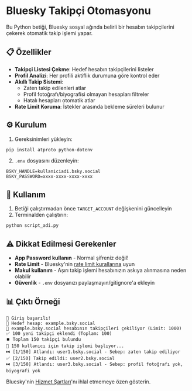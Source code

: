 # Bluesky Takipçi Otomasyonu

Bu Python betiği, Bluesky sosyal ağında belirli bir hesabın takipçilerini çekerek otomatik takip işlemi yapar.

## 📋 Özellikler

- **Takipçi Listesi Çekme**: Hedef hesabın takipçilerini listeler
- **Profil Analizi**: Her profili aktiflik durumuna göre kontrol eder
- **Akıllı Takip Sistemi**: 
  - Zaten takip edilenleri atlar
  - Profil fotoğrafı/biyografisi olmayan hesapları filtreler
  - Hatalı hesapları otomatik atlar
- **Rate Limit Koruma**: İstekler arasında bekleme süreleri bulunur

## ⚙️ Kurulum

1. Gereksinimleri yükleyin:
```bash
pip install atproto python-dotenv
```

2. `.env` dosyasını düzenleyin:
```env
BSKY_HANDLE=kullaniciadi.bsky.social
BSKY_PASSWORD=xxxx-xxxx-xxxx-xxxx
```

## 🚀 Kullanım

1. Betiği çalıştırmadan önce `TARGET_ACCOUNT` değişkenini güncelleyin
2. Terminalden çalıştırın:
```bash
python script_adi.py
```

## ⚠️ Dikkat Edilmesi Gerekenler

- **App Password kullanın** - Normal şifreniz değil!
- **Rate Limit** - Bluesky'nin [rate limit kurallarına](https://docs.bsky.app/docs/advanced-guides/rate-limits) uyun
- **Makul kullanım** - Aşırı takip işlemi hesabınızın askıya alınmasına neden olabilir
- **Güvenlik** - `.env` dosyanızı paylaşmayın/gitignore'a ekleyin

## 📊 Çıktı Örneği

```
🔑 Giriş başarılı!
🎯 Hedef hesap: example.bsky.social
🔄 example.bsky.social hesabının takipçileri çekiliyor (Limit: 1000)
✅ 100 yeni takipçi eklendi (Toplam: 100)
⏹️ Toplam 150 takipçi bulundu
🚀 150 kullanıcı için takip işlemi başlıyor...
⏭️ [1/150] Atlandı: user1.bsky.social - Sebep: zaten takip ediliyor
✅ [2/150] Takip edildi: user2.bsky.social
⏭️ [3/150] Atlandı: user3.bsky.social - Sebep: profil fotoğrafı yok, biyografi yok
```

Bluesky'nin [Hizmet Şartları](https://bsky.social/about/support/tos)'nı ihlal etmemeye özen gösterin.
